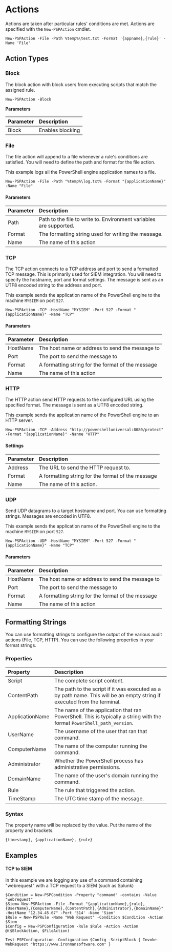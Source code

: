 # Actions



Actions are taken after particular rules' conditions are met. Actions are specified with the `New-PSPAction` cmdlet. 

```text
New-PSPAction -File -Path %temp%\test.txt -Format '{appname},{rule}' -Name 'File'
```

## Action Types

### Block

The block action with block users from executing scripts that match the assigned rule. 

```text
New-PSPAction -Block
```

**Parameters**

| **Parameter** | Description |
| :--- | :--- |
| Block | Enables blocking |

### File

The file action will append to a file whenever a rule's conditions are satisfied. You will need to define the path and format for the file action. 

This example logs all the PowerShell engine application names to a file. 

```text
New-PSPAction -File -Path "%temp%\log.txt% -Format "{applicationName}" -Name "File"
```

#### Parameters

| Parameter | Description |
| :--- | :--- |
| Path | Path to the file to write to. Environment variables are supported. |
| Format | The formatting string used for writing the message.  |
| Name | The name of this action |

### TCP

The TCP action connects to a TCP address and port to send a formatted TCP message. This is primarily used for SIEM integration. You will need to specify the hostname, port and format settings. The message is sent as an UTF8 encoded string to the address and port. 

This example sends the application name of the PowerShell engine to the machine `MYSIEM` on port `527`.

```text
New-PSPAction -TCP -HostName "MYSIEM" -Port 527 -Format "{applicationName}" -Name "TCP"
```

#### Parameters

| Parameter | Description |
| :--- | :--- |
| HostName | The host name or address to send the message to |
| Port | The port to send the message to |
| Format | A formatting string for the format of the message |
| Name | The name of this action |

### HTTP

The HTTP action send HTTP requests to the configured URL using the specified format. The message is sent as a UTF8 encoded string. 

This example sends the application name of the PowerShell engine to an HTTP server. 

```text
New-PSPAction -TCP -Address "http://powershelluniversal:8080/protect" -Format "{applicationName}" -Nanme "HTTP"
```

#### Settings

| Parameter | Description |
| :--- | :--- |
| Address | The URL to send the HTTP request to. |
| Format | A formatting string for the format of the message  |
| Name | The name of this action. |

### UDP

Send UDP datagrams to a target hostname and port. You can use formatting strings. Messages are encoded in UTF8.

This example sends the application name of the PowerShell engine to the machine `MYSIEM` on port `527`.

```text
New-PSPAction -UDP -HostName "MYSIEM" -Port 527 -Format "{applicationName}" -Name "TCP"
```

#### Parameters

| Parameter | Description |
| :--- | :--- |
| HostName | The host name or address to send the message to |
| Port | The port to send the message to |
| Format | A formatting string for the format of the message |
| Name | The name of this action |

## Formatting Strings

You can use formatting strings to configure the output of the various audit actions \(File, TCP, HTTP\). You can use the following properties in your format strings. 

### Properties

| Property | Description |
| :--- | :--- |
| Script | The complete script content.  |
| ContentPath | The path to the script if it was executed as a by path name. This will be an empty string if executed from the terminal.  |
| ApplicationName | The name of the application that ran PowerShell. This is typically a string with the format `PowerShell_path_version`. |
| UserName | The username of the user that ran that command.  |
| ComputerName | The name of the computer running the command.  |
| Administrator | Whether the PowerShell process has administrative permissions.  |
| DomainName | The name of the user's domain running the command.  |
| Rule | The rule that triggered the action. |
| TimeStamp | The UTC time stamp of the message. |

### Syntax

The property name will be replaced by the value. Put the name of the property and brackets. 

```text
{timestamp}, {applicationName}, {rule}
```

## Examples

#### TCP to SIEM

In this example we are logging any use of a command containing "webrequest" with a TCP request to a SIEM \(such as Splunk\)

```text
$Condition = New-PSPCondition -Property "command" -contains -Value "webrequest"
$Siem= New-PSPAction -File -Format "{applicationName},{rule},{UserName},{ComputerName},{ContentPath},{Administrator},{DomainName}" -HostName "12.34.45.67" -Port '514' -Name 'Siem'
$Rule = New-PSPRule -Name "Web Request" -Condition $Condition -Action $Siem
$Config = New-PSPConfiguration -Rule $Rule -Action -Action @($BlockAction, $FileAction)

Test-PSPConfiguration -Configuration $Config -ScriptBlock { Invoke-WebRequest "https://www.ironmansoftware.com" }
```

